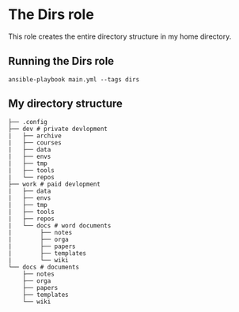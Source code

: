 # The Dirs role

This role creates the entire directory structure in my home directory.

## Running the Dirs role

```
ansible-playbook main.yml --tags dirs
```

## My directory structure

```
├── .config
├── dev # private devlopment
|   ├── archive
|   ├── courses
|   ├── data
|   ├── envs
|   ├── tmp
|   ├── tools
|   └── repos
├── work # paid devlopment
|   ├── data
|   ├── envs
|   ├── tmp
|   ├── tools
|   ├── repos
|   └── docs # word documents
|        ├── notes
|        ├── orga
|        ├── papers
|        ├── templates
|        └── wiki
└── docs # documents
    ├── notes
    ├── orga
    ├── papers
    ├── templates
    └── wiki
```
